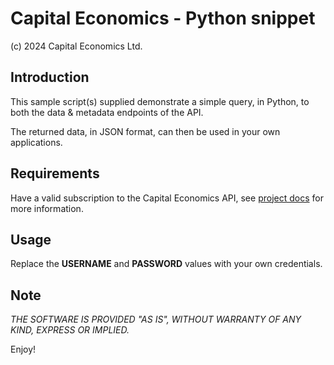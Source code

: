 # Capital Economics - Python snippet

(c) 2024 Capital Economics Ltd.

## Introduction

This sample script(s) supplied demonstrate a simple query, in Python, to both the data & metadata endpoints of the API.

The returned data, in JSON format, can then be used in your own applications.


## Requirements

Have a valid subscription to the Capital Economics API, see [project docs](../README.md) for more information.


## Usage

Replace the **USERNAME** and **PASSWORD** values with your own credentials.


## Note

_THE SOFTWARE IS PROVIDED "AS IS", WITHOUT WARRANTY OF ANY KIND, EXPRESS OR IMPLIED._

Enjoy!